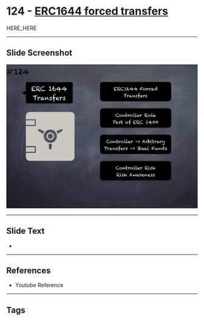 # 124 - [ERC1644 forced transfers](ERC1644%20forced%20transfers.md)

HERE_HERE

___
## Slide Screenshot
![0124.png](../../images/pitfalls_and_best_practices201/124.png)
___
## Slide Text
- 
___
## References
- Youtube Reference
___
## Tags